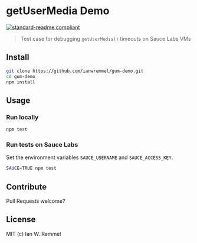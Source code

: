 # getUserMedia Demo

[![standard-readme compliant](https://img.shields.io/badge/readme%20style-standard-brightgreen.svg?style=flat-square)](https://github.com/RichardLitt/standard-readme)

> Test case for debugging `getUserMedia()` timeouts on Sauce Labs VMs

## Install

```bash
git clone https://github.com/ianwremmel/gum-demo.git
cd gum-demo
npm install
```

## Usage

### Run locally

```bash
npm test
```

### Run tests on Sauce Labs

Set the environment variables `SAUCE_USERNAME` and `SAUCE_ACCESS_KEY`.

```bash
SAUCE=TRUE npm test
```

## Contribute

Pull Requests welcome?

## License

MIT (c) Ian W. Remmel
